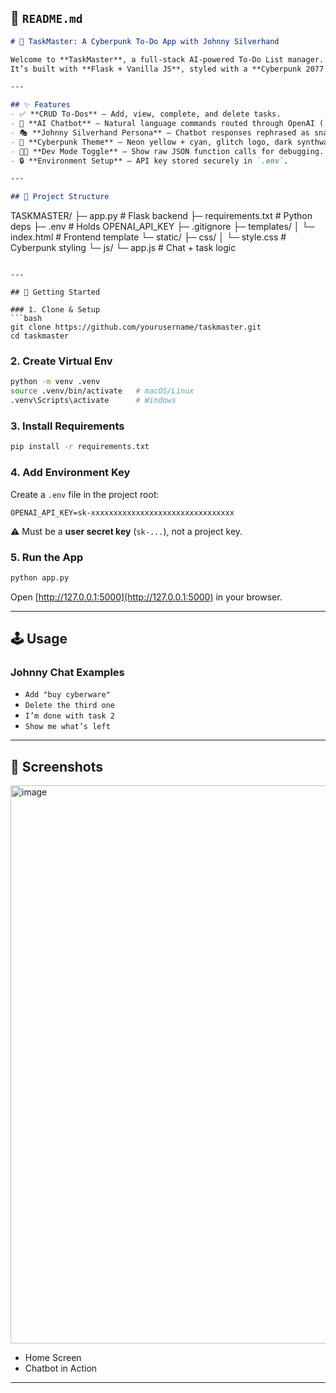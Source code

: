 ## 📄 `README.md`

```markdown
# 🦾 TaskMaster: A Cyberpunk To-Do App with Johnny Silverhand

Welcome to **TaskMaster**, a full-stack AI-powered To-Do List manager.  
It’s built with **Flask + Vanilla JS**, styled with a **Cyberpunk 2077 aesthetic**, and features a chatbot powered by **OpenAI** — voiced in the persona of *Johnny Silverhand*.

---

## ✨ Features
- ✅ **CRUD To-Dos** — Add, view, complete, and delete tasks.
- 🤖 **AI Chatbot** — Natural language commands routed through OpenAI (`/api/ai`).
- 🎭 **Johnny Silverhand Persona** — Chatbot responses rephrased as snarky Silverhand quips.
- 🎨 **Cyberpunk Theme** — Neon yellow + cyan, glitch logo, dark synthwave UI.
- 🧑‍💻 **Dev Mode Toggle** — Show raw JSON function calls for debugging.
- 🔒 **Environment Setup** — API key stored securely in `.env`.

---

## 📂 Project Structure
```

TASKMASTER/
├─ app.py                # Flask backend
├─ requirements.txt      # Python deps
├─ .env                  # Holds OPENAI\_API\_KEY
├─ .gitignore
├─ templates/
│  └─ index.html         # Frontend template
└─ static/
├─ css/
│  └─ style.css       # Cyberpunk styling
└─ js/
└─ app.js          # Chat + task logic

````

---

## 🚀 Getting Started

### 1. Clone & Setup
```bash
git clone https://github.com/yourusername/taskmaster.git
cd taskmaster
````

### 2. Create Virtual Env

```bash
python -m venv .venv
source .venv/bin/activate   # macOS/Linux
.venv\Scripts\activate      # Windows
```

### 3. Install Requirements

```bash
pip install -r requirements.txt
```

### 4. Add Environment Key

Create a `.env` file in the project root:

```
OPENAI_API_KEY=sk-xxxxxxxxxxxxxxxxxxxxxxxxxxxxxxxx
```

⚠️ Must be a **user secret key** (`sk-...`), not a project key.

### 5. Run the App

```bash
python app.py
```

Open [http://127.0.0.1:5000](http://127.0.0.1:5000) in your browser.

---

## 🕹️ Usage

### Johnny Chat Examples

* `Add "buy cyberware"`
* `Delete the third one`
* `I’m done with task 2`
* `Show me what’s left`

---

## 📸 Screenshots

<img width="1055" height="893" alt="image" src="https://github.com/user-attachments/assets/01f3c8e5-76ca-4cb7-bbad-b36be0cfa6cd" />

* Home Screen
* Chatbot in Action


---

